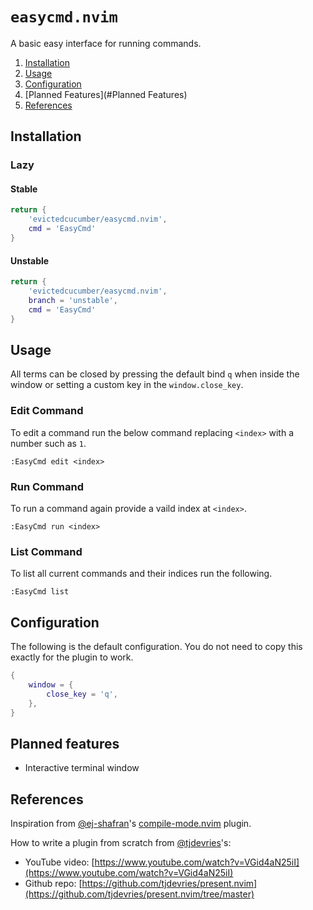 # `easycmd.nvim`

A basic easy interface for running commands.

1. [Installation](#Installation)
2. [Usage](#Usage)
3. [Configuration](#Configuration)
4. [Planned Features](#Planned Features)
5. [References](#References)


## Installation

### Lazy

#### Stable

```lua
return {
    'evictedcucumber/easycmd.nvim',
    cmd = 'EasyCmd'
}
```

#### Unstable

```lua
return {
    'evictedcucumber/easycmd.nvim',
    branch = 'unstable',
    cmd = 'EasyCmd'
}
```

## Usage

All terms can be closed by pressing the default bind `q` when inside the window or setting a custom key in the `window.close_key`.

### Edit Command

To edit a command run the below command replacing `<index>` with a number such as `1`.

```
:EasyCmd edit <index>
```

### Run Command

To run a command again provide a vaild index at `<index>`.

```
:EasyCmd run <index>
```

### List Command

To list all current commands and their indices run the following.

```
:EasyCmd list
```

## Configuration

The following is the default configuration. You do not need to copy this exactly for the plugin to work.

```lua
{
    window = {
        close_key = 'q',
    },
}
```

## Planned features
- Interactive terminal window

## References

Inspiration from [@ej-shafran](https://github.com/ej-shafran)'s [compile-mode.nvim](https://github.com/ej-shafran/compile-mode.nvim) plugin.

How to write a plugin from scratch from [@tjdevries](https://github.com/tjdevries)'s:
- YouTube video: [https://www.youtube.com/watch?v=VGid4aN25iI](https://www.youtube.com/watch?v=VGid4aN25iI)
- Github repo: [https://github.com/tjdevries/present.nvim](https://github.com/tjdevries/present.nvim/tree/master)
